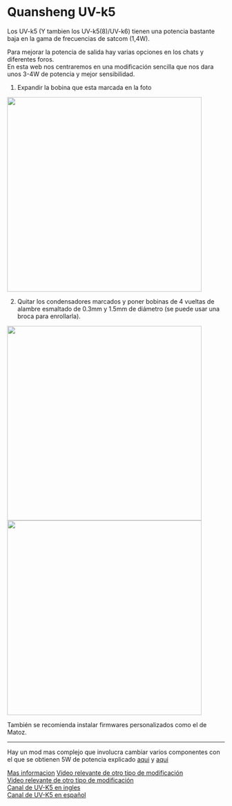# Quansheng UV-k5

Los UV-k5 (Y tambien los UV-k5(8)/UV-k6) tienen una potencia bastante baja en la gama de frecuencias de satcom (1,4W).  

Para mejorar la potencia de salida hay varias opciones en los chats y diferentes foros.  
En esta web nos centraremos en una modificación sencilla que nos dara unos 3-4W de potencia y mejor sensibilidad.

1. Expandir la bobina que esta marcada en la foto

<img height="450" src="/../_img/radios/expand_coil.png" />

2. Quitar los condensadores marcados y poner bobinas de 4 vueltas de alambre esmaltado de 0.3mm y 1.5mm de diámetro (se puede usar una broca para enrollarla).

<img height="450" src="/../_img/radios/k5_mod.png" />
<img height="450" src="/../_img/radios/k5_result.png" />

También se recomienda instalar firmwares personalizados como el de Matoz.


----

Hay un mod mas complejo que involucra cambiar varios componentes con el que se obtienen 5W de potencia explicado [aqui](https://t.me/uv_k5_8/5/933) y [aqui](https://t.me/uv_k5_8/5/952)  
  
[Mas informacion](https://forum.cxem.net/index.php?/topic/262822-%D0%BF%D0%B5%D1%80%D0%B5%D1%81%D1%82%D1%80%D0%BE%D0%B9%D0%BA%D0%B0-%D0%BF%D1%80%D0%B5%D1%81%D0%B5%D0%BB%D0%B5%D0%BA%D1%82%D0%BE%D1%80%D0%B0-%D1%80%D1%81%D1%82-quansheng-uv-k5-%D0%BD%D0%B0-satcom)
[Video relevante de otro tipo de modificación](https://www.youtube.com/watch?v=cuCjfeUxKGw)  
[Video relevante de otro tipo de modificación](https://www.youtube.com/watch?v=c110XUpw7cY)  
[Canal de UV-K5 en ingles](https://t.me/quansheng_uvk5_en_dev)  
[Canal de UV-K5 en español](https://t.me/QuanShengES)
